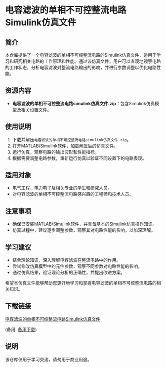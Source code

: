 # 电容滤波的单相不可控整流电路Simulink仿真文件

## 简介
本仓库提供了一个电容滤波的单相不可控整流电路的Simulink仿真文件，适用于学习和研究相关电路的工作原理和性能。通过该仿真文件，用户可以直观地观察电路的工作状态，分析电容滤波对整流电路输出的影响，并进行参数调整以优化电路性能。

## 资源内容
- **电容滤波的单相不可控整流电路simulink仿真文件.zip**：包含Simulink仿真模型及相关设置文件。

## 使用说明
1. 下载并解压`电容滤波的单相不可控整流电路simulink仿真文件.zip`。
2. 打开MATLAB/Simulink软件，加载解压后的仿真文件。
3. 运行仿真，观察电路的输出波形和性能指标。
4. 根据需要调整电路参数，重新运行仿真以验证不同设置下的电路表现。

## 适用对象
- 电气工程、电力电子及相关专业的学生和研究人员。
- 对电容滤波的单相不可控整流电路感兴趣的工程师和技术人员。

## 注意事项
- 确保已安装MATLAB/Simulink软件，并具备基本的Simulink仿真操作知识。
- 仿真过程中，建议逐步调整参数，观察其对电路性能的影响，以加深理解。

## 学习建议
- 结合理论知识，深入理解电容滤波在整流电路中的作用。
- 尝试修改仿真模型中的元件参数，观察不同参数对电路性能的影响。
- 通过仿真结果，验证理论分析的正确性，并提出改进方案。

希望本仿真文件能够帮助您更好地学习和掌握电容滤波的单相不可控整流电路的相关知识。

## 下载链接
[电容滤波的单相不可控整流电路Simulink仿真文件](https://pan.quark.cn/s/94f19e2d477c) 

(备用: [备用下载](https://pan.baidu.com/s/14vc5ZCzxNInZGDQ03SY4IA?pwd=1234))

## 说明

该仓库仅用于学习交流，请勿用于商业用途。
